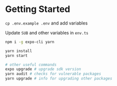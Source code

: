 # Getting Started

`cp .env.example .env` and add variables

Update `SUB` and other variables in `env.ts`

```bash
npm i -g expo-cli yarn

yarn install
yarn start

# other useful commands
expo upgrade # upgrade sdk version
yarn audit # checks for vulnerable packages
yarn upgrade # info for upgrading other packages
```
